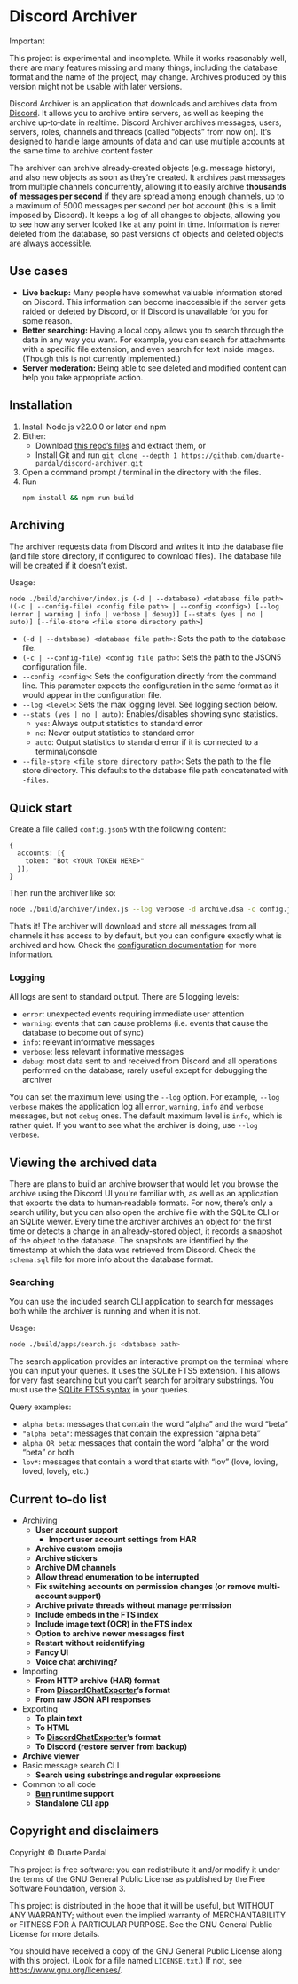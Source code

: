 # Discord Archiver

> [!IMPORTANT]
> This project is experimental and incomplete. While it works reasonably well, there are many features missing and many things, including the database format and the name of the project, may change. Archives produced by this version might not be usable with later versions.

Discord Archiver is an application that downloads and archives data from [Discord](https://discord.com/). It allows you to archive entire servers, as well as keeping the archive up&hyphen;to&hyphen;date in realtime. Discord Archiver archives messages, users, servers, roles, channels and threads (called “objects” from now on). It’s designed to handle large amounts of data and can use multiple accounts at the same time to archive content faster.

The archiver can archive already&hyphen;created objects (e.g. message history), and also new objects as soon as they’re created. It archives past messages from multiple channels concurrently, allowing it to easily archive **thousands of messages per second** if they are spread among enough channels, up to a maximum of 5000 messages per second per bot account (this is a limit imposed by Discord). It keeps a log of all changes to objects, allowing you to see how any server looked like at any point in time. Information is never deleted from the database, so past versions of objects and deleted objects are always accessible.

## Use cases

- **Live backup:** Many people have somewhat valuable information stored on Discord. This information can become inaccessible if the server gets raided or deleted by Discord, or if Discord is unavailable for you for some reason.
- **Better searching:** Having a local copy allows you to search through the data in any way you want. For example, you can search for attachments with a specific file extension, and even search for text inside images. (Though this is not currently implemented.)
- **Server moderation:** Being able to see deleted and modified content can help you take appropriate action.

## Installation

1. Install Node.js v22.0.0 or later and npm
2. Either:
   - Download [this repo’s files](https://github.com/duarte-pardal/discord-archiver/archive/refs/heads/main.zip) and extract them, or
   - Install Git and run `git clone --depth 1 https://github.com/duarte-pardal/discord-archiver.git`
3. Open a command prompt / terminal in the directory with the files.
4. Run
   ```sh
   npm install && npm run build
   ```

## Archiving

The archiver requests data from Discord and writes it into the database file (and file store directory, if configured to download files). The database file will be created if it doesn’t exist.

Usage:

```
node ./build/archiver/index.js (-d | --database) <database file path> ((-c | --config-file) <config file path> | --config <config>) [--log (error | warning | info | verbose | debug)] [--stats (yes | no | auto)] [--file-store <file store directory path>]
```

- `(-d | --database) <database file path>`: Sets the path to the database file.
- `(-c | --config-file) <config file path>`: Sets the path to the JSON5 configuration file.
- `--config <config>`: Sets the configuration directly from the command line. This parameter expects the configuration in the same format as it would appear in the configuration file.
- `--log <level>`: Sets the max logging level. See logging section below.
- `--stats (yes | no | auto)`: Enables/disables showing sync statistics.
  - `yes`: Always output statistics to standard error
  - `no`: Never output statistics to standard error
  - `auto`: Output statistics to standard error if it is connected to a terminal/console
- `--file-store <file store directory path>`: Sets the path to the file store directory. This defaults to the database file path concatenated with `-files`.

## Quick start

Create a file called `config.json5` with the following content:

```json5
{
  accounts: [{
    token: "Bot <YOUR TOKEN HERE>"
  }],
}
```

Then run the archiver like so:

```sh
node ./build/archiver/index.js --log verbose -d archive.dsa -c config.json5
```

That’s it! The archiver will download and store all messages from all channels it has access to by default, but you can configure exactly what is archived and how. Check the [configuration documentation](doc/config.md) for more information.

### Logging

All logs are sent to standard output. There are 5 logging levels:

- `error`: unexpected events requiring immediate user attention
- `warning`: events that can cause problems (i.e. events that cause the database to become out of sync)
- `info`: relevant informative messages
- `verbose`: less relevant informative messages
- `debug`: most data sent to and received from Discord and all operations performed on the database; rarely useful except for debugging the archiver

You can set the maximum level using the `--log` option. For example, `--log verbose` makes the application log all `error`, `warning`, `info` and `verbose` messages, but not `debug` ones. The default maximum level is `info`, which is rather quiet. If you want to see what the archiver is doing, use `--log verbose`.

## Viewing the archived data

There are plans to build an archive browser that would let you browse the archive using the Discord UI you're familiar with, as well as an application that exports the data to human&hyphen;readable formats. For now, there’s only a search utility, but you can also open the archive file with the SQLite CLI or an SQLite viewer. Every time the archiver archives an object for the first time or detects a change in an already-stored object, it records a snapshot of the object to the database. The snapshots are identified by the timestamp at which the data was retrieved from Discord. Check the `schema.sql` file for more info about the database format.

### Searching

You can use the included search CLI application to search for messages both while the archiver is running and when it is not.

Usage:

```sh
node ./build/apps/search.js <database path>
```

The search application provides an interactive prompt on the terminal where you can input your queries. It uses the SQLite FTS5 extension. This allows for very fast searching but you can’t search for arbitrary substrings. You must use the [SQLite FTS5 syntax](https://www.sqlite.org/fts5.html#full_text_query_syntax) in your queries.

Query examples:

- `alpha beta`: messages that contain the word “alpha” and the word “beta”
- `"alpha beta"`: messages that contain the expression “alpha beta”
- `alpha OR beta`: messages that contain the word “alpha” or the word “beta” or both
- `lov*`: messages that contain a word that starts with “lov” (love, loving, loved, lovely, etc.)

## Current to&hyphen;do list

- Archiving
  - **User account support**
    - **Import user account settings from HAR**
  - **Archive custom emojis**
  - **Archive stickers**
  - **Archive DM channels**
  - **Allow thread enumeration to be interrupted**
  - **Fix switching accounts on permission changes (or remove multi-account support)**
  - **Archive private threads without manage permission**
  - **Include embeds in the FTS index**
  - **Include image text (OCR) in the FTS index**
  - **Option to archive newer messages first**
  - **Restart without reidentifying**
  - **Fancy UI**
  - **Voice chat archiving?**
- Importing
  - **From HTTP archive (HAR) format**
  - **From [DiscordChatExporter](https://github.com/Tyrrrz/DiscordChatExporter/)’s format**
  - **From raw JSON API responses**
- Exporting
  - **To plain text**
  - **To HTML**
  - **To [DiscordChatExporter](https://github.com/Tyrrrz/DiscordChatExporter/)’s format**
  - **To Discord (restore server from backup)**
- **Archive viewer**
- Basic message search CLI
  - **Search using substrings and regular expressions**
- Common to all code
  - **[Bun](https://bun.sh/) runtime support**
  - **Standalone CLI app**

## Copyright and disclaimers

Copyright © Duarte Pardal

This project is free software: you can redistribute it and/or modify it under the terms of the GNU General Public License as published by the Free Software Foundation, version 3.

This project is distributed in the hope that it will be useful, but WITHOUT ANY WARRANTY; without even the implied warranty of MERCHANTABILITY or FITNESS FOR A PARTICULAR PURPOSE. See the GNU General Public License for more details.

You should have received a copy of the GNU General Public License along with this project. (Look for a file named `LICENSE.txt`.) If not, see <https://www.gnu.org/licenses/>. 

